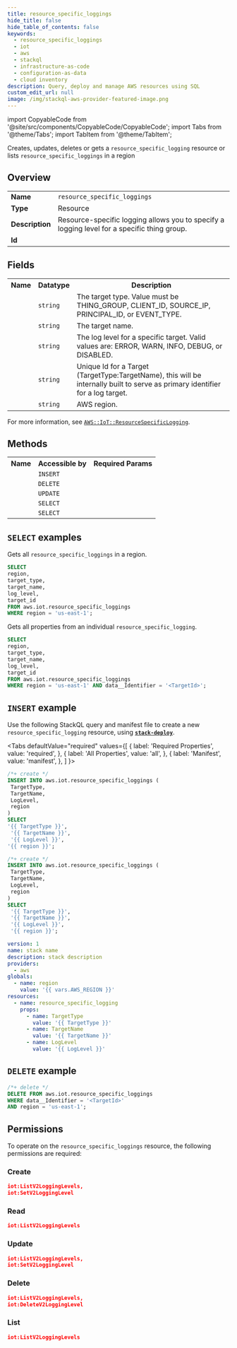 ```yaml
---
title: resource_specific_loggings
hide_title: false
hide_table_of_contents: false
keywords:
  - resource_specific_loggings
  - iot
  - aws
  - stackql
  - infrastructure-as-code
  - configuration-as-data
  - cloud inventory
description: Query, deploy and manage AWS resources using SQL
custom_edit_url: null
image: /img/stackql-aws-provider-featured-image.png
---
```


import CopyableCode from '@site/src/components/CopyableCode/CopyableCode';
import Tabs from '@theme/Tabs';
import TabItem from '@theme/TabItem';

Creates, updates, deletes or gets a <code>resource_specific_logging</code> resource or lists <code>resource_specific_loggings</code> in a region

## Overview
<table>
<tbody>
<tr><td><b>Name</b></td><td><code>resource_specific_loggings</code></td></tr>
<tr><td><b>Type</b></td><td>Resource</td></tr>
<tr><td><b>Description</b></td><td>Resource-specific logging allows you to specify a logging level for a specific thing group.</td></tr>
<tr><td><b>Id</b></td><td><CopyableCode code="aws.iot.resource_specific_loggings" /></td></tr>
</tbody>
</table>

## Fields
<table>
<tbody>
<tr><th>Name</th><th>Datatype</th><th>Description</th></tr><tr><td><CopyableCode code="target_type" /></td><td><code>string</code></td><td>The target type. Value must be THING_GROUP, CLIENT_ID, SOURCE_IP, PRINCIPAL_ID, or EVENT_TYPE.</td></tr>
<tr><td><CopyableCode code="target_name" /></td><td><code>string</code></td><td>The target name.</td></tr>
<tr><td><CopyableCode code="log_level" /></td><td><code>string</code></td><td>The log level for a specific target. Valid values are: ERROR, WARN, INFO, DEBUG, or DISABLED.</td></tr>
<tr><td><CopyableCode code="target_id" /></td><td><code>string</code></td><td>Unique Id for a Target (TargetType:TargetName), this will be internally built to serve as primary identifier for a log target.</td></tr>
<tr><td><CopyableCode code="region" /></td><td><code>string</code></td><td>AWS region.</td></tr>
</tbody>
</table>

For more information, see <a href="https://docs.aws.amazon.com/AWSCloudFormation/latest/UserGuide/aws-resource-iot-resourcespecificlogging.html"><code>AWS::IoT::ResourceSpecificLogging</code></a>.

## Methods

<table>
<tbody>
  <tr>
    <th>Name</th>
    <th>Accessible by</th>
    <th>Required Params</th>
  </tr>
  <tr>
    <td><CopyableCode code="create_resource" /></td>
    <td><code>INSERT</code></td>
    <td><CopyableCode code="TargetName, TargetType, LogLevel, region" /></td>
  </tr>
  <tr>
    <td><CopyableCode code="delete_resource" /></td>
    <td><code>DELETE</code></td>
    <td><CopyableCode code="data__Identifier, region" /></td>
  </tr>
  <tr>
    <td><CopyableCode code="update_resource" /></td>
    <td><code>UPDATE</code></td>
    <td><CopyableCode code="data__Identifier, data__PatchDocument, region" /></td>
  </tr>
  <tr>
    <td><CopyableCode code="list_resources" /></td>
    <td><code>SELECT</code></td>
    <td><CopyableCode code="region" /></td>
  </tr>
  <tr>
    <td><CopyableCode code="get_resource" /></td>
    <td><code>SELECT</code></td>
    <td><CopyableCode code="data__Identifier, region" /></td>
  </tr>
</tbody>
</table>

## `SELECT` examples
Gets all <code>resource_specific_loggings</code> in a region.
```sql
SELECT
region,
target_type,
target_name,
log_level,
target_id
FROM aws.iot.resource_specific_loggings
WHERE region = 'us-east-1';
```
Gets all properties from an individual <code>resource_specific_logging</code>.
```sql
SELECT
region,
target_type,
target_name,
log_level,
target_id
FROM aws.iot.resource_specific_loggings
WHERE region = 'us-east-1' AND data__Identifier = '<TargetId>';
```

## `INSERT` example

Use the following StackQL query and manifest file to create a new <code>resource_specific_logging</code> resource, using [__`stack-deploy`__](https://pypi.org/project/stack-deploy/).

<Tabs
    defaultValue="required"
    values={[
      { label: 'Required Properties', value: 'required', },
      { label: 'All Properties', value: 'all', },
      { label: 'Manifest', value: 'manifest', },
    ]
}>
<TabItem value="required">

```sql
/*+ create */
INSERT INTO aws.iot.resource_specific_loggings (
 TargetType,
 TargetName,
 LogLevel,
 region
)
SELECT 
'{{ TargetType }}',
 '{{ TargetName }}',
 '{{ LogLevel }}',
'{{ region }}';
```
</TabItem>
<TabItem value="all">

```sql
/*+ create */
INSERT INTO aws.iot.resource_specific_loggings (
 TargetType,
 TargetName,
 LogLevel,
 region
)
SELECT 
 '{{ TargetType }}',
 '{{ TargetName }}',
 '{{ LogLevel }}',
 '{{ region }}';
```
</TabItem>
<TabItem value="manifest">

```yaml
version: 1
name: stack name
description: stack description
providers:
  - aws
globals:
  - name: region
    value: '{{ vars.AWS_REGION }}'
resources:
  - name: resource_specific_logging
    props:
      - name: TargetType
        value: '{{ TargetType }}'
      - name: TargetName
        value: '{{ TargetName }}'
      - name: LogLevel
        value: '{{ LogLevel }}'

```
</TabItem>
</Tabs>

## `DELETE` example

```sql
/*+ delete */
DELETE FROM aws.iot.resource_specific_loggings
WHERE data__Identifier = '<TargetId>'
AND region = 'us-east-1';
```

## Permissions

To operate on the <code>resource_specific_loggings</code> resource, the following permissions are required:

### Create
```json
iot:ListV2LoggingLevels,
iot:SetV2LoggingLevel
```

### Read
```json
iot:ListV2LoggingLevels
```

### Update
```json
iot:ListV2LoggingLevels,
iot:SetV2LoggingLevel
```

### Delete
```json
iot:ListV2LoggingLevels,
iot:DeleteV2LoggingLevel
```

### List
```json
iot:ListV2LoggingLevels
```
